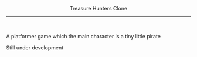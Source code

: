 <p align = "center"> Treasure Hunters Clone </p> 
<hr> 
<br> 
<p align="left"> A platformer game which the main character is a tiny little pirate </p>  
<p align="left"> Still under development</p> 
